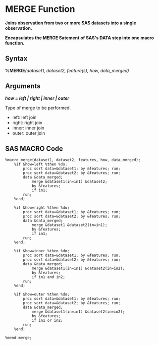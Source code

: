 # MERGE Function
**Joins observation from two or more SAS datasets into a single observation.**

**Encapsulates the MERGE Satement of SAS's DATA step into one macro function.**

## Syntax
**%MERGE**_(dataset1, dataset2, feature(s), how, data_merged)_

## Arguments
***how = left | right | inner | outer***

Type of merge to be performed.
+ left: left join
+ right: right join
+ inner: inner join
+ outer: outer join

## SAS MACRO Code
```sas
%macro merge(dataset1, dataset2, features, how, data_merged);
	%if &how=left %then %do;
		proc sort data=&dataset1; by &features; run;
		proc sort data=&dataset2; by &features; run;
		data &data_merged;
			merge &dataset1(in=in1) &dataset2;
			by &features;
			if in1;
		run;
	%end;

	%if &how=right %then %do;
		proc sort data=&dataset1; by &features; run;
		proc sort data=&dataset2; by &features; run;
		data &data_merged;
			merge &dataset1 &dataset2(in=in1);
			by &features;
			if in1;
		run;
	%end;

	%if &how=inner %then %do;
		proc sort data=&dataset1; by &features; run;
		proc sort data=&dataset2; by &features; run;
		data &data_merged;
			merge &dataset1(in=in1) &dataset2(in=in2);
			by &features;
			if in1 and in2;
		run;
	%end;

	%if &how=outer %then %do;
		proc sort data=&dataset1; by &features; run;
		proc sort data=&dataset2; by &features; run;
		data &data_merged;
			merge &dataset1(in=in1) &dataset2(in=in2);
			by &features;
			if in1 or in2;
		run;
	%end;

%mend merge;
```
